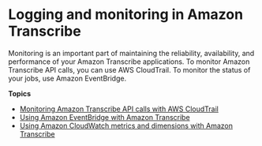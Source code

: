 # Logging and monitoring in Amazon Transcribe<a name="monitoring-transcribe"></a>

Monitoring is an important part of maintaining the reliability, availability, and performance of your Amazon Transcribe applications\. To monitor Amazon Transcribe API calls, you can use AWS CloudTrail\. To monitor the status of your jobs, use Amazon EventBridge\.

**Topics**
+ [Monitoring Amazon Transcribe API calls with AWS CloudTrail](monitoring-transcribe-cloud-trail.md)
+ [Using Amazon EventBridge with Amazon Transcribe](monitoring-events.md)
+ [Using Amazon CloudWatch metrics and dimensions with Amazon Transcribe](monitoring-cwmetrics.md)